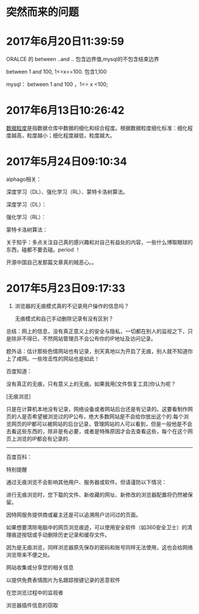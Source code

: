 # 突然而来的问题

# 2017年6月20日11:39:59

ORALCE 的 between ..and .. 包含边界值,mysql的不包含结束边界

between 1 and 100, 1<=x<=100. 包含1,100

mysql： between 1 and 100 ，1<= x <100;

# 2017年6月13日10:26:42

[数据粒度](http://baike.baidu.com/item/%E6%95%B0%E6%8D%AE%E7%B2%92%E5%BA%A6)是指数据仓库中数据的细化和综合程度。根据数据粒度细化标准：细化程度越高，粒度越小；细化程度越低，粒度越大。

# 2017年5月24日09:10:34

alphago相关：

深度学习（DL）、强化学习（RL）、蒙特卡洛树算法。

深度学习（DL）：

强化学习（RL）：

蒙特卡洛树算法：

关于知乎：多点关注自己真的感兴趣和对自己有益处的内容，一些什么博取眼球的东西，碰都不要去碰。period ！

开源中国自己发那篇文章真的贼恶心。。

# 2017年5月23日09:17:33

1.  浏览器的无痕模式真的不记录用户操作的信息吗？
    
    无痕模式和自己手动删除记录有没有区别？
    

总结：网上的信息，没有真正意义上的安全与隐私，一切都在别人的监视之下，只是除非不得已，不然网站管理员不会公布你的IP地址及访问记录。

题外话：估计那些色情网站也有记录，别天真地以为开启了无痕，别人就不知道你上了咸网。一些攻击性的网站也是如此！

百度知道：

没有真正的无痕，只有意义上的无痕。如果我用[文件恢复工具]你认为呢？

[无痕浏览]

只是在计算机本地没有记录，网络设备或者网站后台还是有记录的。这要看制作网页的人是否希望被浏览过的IP公布，绝大多数网站是不会给你放出这个的.每个浏览网页的IP都可以被网站的后台记录，管理网站的人可以看到，但是一般他是不会去看这些东西的，除非是有必要，或者是特殊原因才会去查看这些，每个在这个网页上浏览的IP都会有记录的.

---

百度百科：

特别提醒

通过无痕浏览不会影响其他用户、服务器或软件。但请谨防以下情况：

进行无痕浏览时，您下载的文件、新收藏的网址、新修改的浏览器配置将仍然被保留。

因特网服务提供商或雇主还是可以追溯用户访问过的页面。

如果想要清除电脑中的网页浏览痕迹，可以使用安全软件（如360安全卫士）的清理痕迹按钮或手动删除历史记录和缓存文件。

因为是无痕浏览，同样浏览器原先保存的密码和账号同样无法使用，这也会给网络浏览带来不便之处。

网站收集或分享您的相关信息

以提供免费表情图片为名跟踪按键记录的恶意软件

在您浏览过程中的监视者

浏览器插件信息的窃取